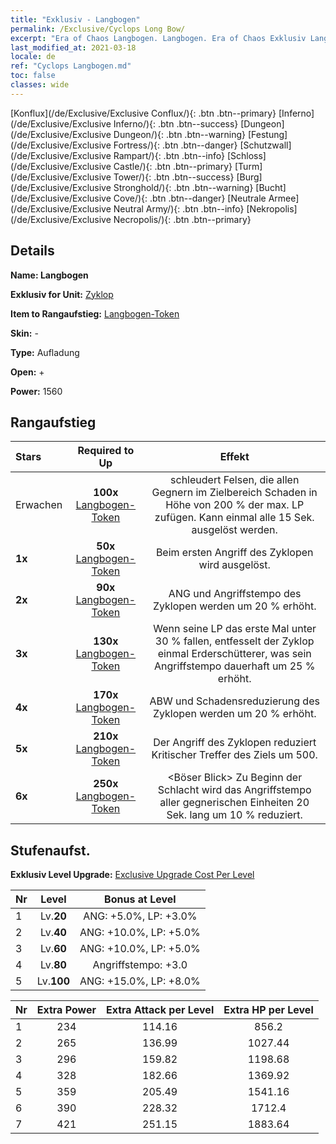 ```yaml
---
title: "Exklusiv - Langbogen"
permalink: /Exclusive/Cyclops Long Bow/
excerpt: "Era of Chaos Langbogen. Langbogen. Era of Chaos Exklusiv Langbogen. Zyklop Exklusiv."
last_modified_at: 2021-03-18
locale: de
ref: "Cyclops Langbogen.md"
toc: false
classes: wide
---
```

 [Konflux](/de/Exclusive/Exclusive Conflux/){: .btn .btn--primary} [Inferno](/de/Exclusive/Exclusive Inferno/){: .btn .btn--success} [Dungeon](/de/Exclusive/Exclusive Dungeon/){: .btn .btn--warning} [Festung](/de/Exclusive/Exclusive Fortress/){: .btn .btn--danger} [Schutzwall](/de/Exclusive/Exclusive Rampart/){: .btn .btn--info} [Schloss](/de/Exclusive/Exclusive Castle/){: .btn .btn--primary} [Turm](/de/Exclusive/Exclusive Tower/){: .btn .btn--success} [Burg](/de/Exclusive/Exclusive Stronghold/){: .btn .btn--warning} [Bucht](/de/Exclusive/Exclusive Cove/){: .btn .btn--danger} [Neutrale Armee](/de/Exclusive/Exclusive Neutral Army/){: .btn .btn--info} [Nekropolis](/de/Exclusive/Exclusive Necropolis/){: .btn .btn--primary} 

## Details
 **Name: Langbogen** 

 **Exklusiv for Unit:** [Zyklop](/de/units/Cyclops/) 

 **Item to Rangaufstieg:** [Langbogen-Token](/de/Items/con_914/)

 **Skin:** -

 **Type:** Aufladung

 **Open:** +

 **Power:** 1560

## Rangaufstieg

  |     Stars    |  Required to Up | Effekt |
  |:-------------|:---------------:|:---------------:|
  |  Erwachen  | **100x** [Langbogen-Token](/de/Items/con_914/) | <Felswurf> schleudert Felsen, die allen Gegnern im Zielbereich Schaden in Höhe von 200 % der max. LP zufügen. Kann einmal alle 15 Sek. ausgelöst werden. |
  | **1x** <i class="fas fa-star"/> | **50x** [Langbogen-Token](/de/Items/con_914/) | Beim ersten Angriff des Zyklopen wird <Felswurf> ausgelöst. |
  | **2x** <i class="fas fa-star"/> | **90x** [Langbogen-Token](/de/Items/con_914/) | ANG und Angriffstempo des Zyklopen werden um 20 % erhöht. |
  | **3x** <i class="fas fa-star"/> | **130x** [Langbogen-Token](/de/Items/con_914/) | Wenn seine LP das erste Mal unter 30 % fallen, entfesselt der Zyklop einmal Erderschütterer, was sein Angriffstempo dauerhaft um 25 % erhöht. |
  | **4x** <i class="fas fa-star"/> | **170x** [Langbogen-Token](/de/Items/con_914/) | ABW und Schadensreduzierung des Zyklopen werden um 20 % erhöht. |
  | **5x** <i class="fas fa-star"/> | **210x** [Langbogen-Token](/de/Items/con_914/) | Der Angriff des Zyklopen reduziert Kritischer Treffer des Ziels um 500. |
  | **6x** <i class="fas fa-star"/> | **250x** [Langbogen-Token](/de/Items/con_914/) | <Böser Blick> Zu Beginn der Schlacht wird das Angriffstempo aller gegnerischen Einheiten 20 Sek. lang um 10 % reduziert. |


## Stufenaufst.
 **Exklusiv Level Upgrade:** [Exclusive Upgrade Cost Per Level](/Exclusive/ExclusiveUpgradeCostPerLevel/)

  |  Nr  |   Level  | Bonus at Level |
  |:-----|:--------:|:--------------:|
  | 1 | Lv.**20** | ANG: +5.0%, LP: +3.0% |
  | 2 | Lv.**40** | ANG: +10.0%, LP: +5.0% |
  | 3 | Lv.**60** | ANG: +10.0%, LP: +5.0% |
  | 4 | Lv.**80** | Angriffstempo: +3.0 |
  | 5 | Lv.**100** | ANG: +15.0%, LP: +8.0% |


  |  Nr  |  Extra Power | Extra Attack per Level | Extra HP per Level |
  |:-----|:--------:|:--------:|:--------:|
  | 1 | 234 | 114.16 | 856.2 |
  | 2 | 265 | 136.99 | 1027.44 |
  | 3 | 296 | 159.82 | 1198.68 |
  | 4 | 328 | 182.66 | 1369.92 |
  | 5 | 359 | 205.49 | 1541.16 |
  | 6 | 390 | 228.32 | 1712.4 |
  | 7 | 421 | 251.15 | 1883.64 |


